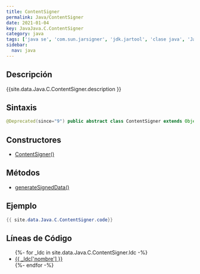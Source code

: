 ```yaml
---
title: ContentSigner
permalink: Java/ContentSigner
date: 2021-01-04
key: JavaJava.C.ContentSigner
category: java
tags: ['java se', 'com.sun.jarsigner', 'jdk.jartool', 'clase java', 'Java 1.5']
sidebar: 
  nav: java
---
```


## Descripción
{{site.data.Java.C.ContentSigner.description }}

## Sintaxis
~~~java
@Deprecated(since="9") public abstract class ContentSigner extends Object
~~~

## Constructores
* [ContentSigner()](/Java/ContentSigner/ContentSigner/)

## Métodos
* [generateSignedData()](/Java/ContentSigner/generateSignedData)

## Ejemplo
~~~java
{{ site.data.Java.C.ContentSigner.code}}
~~~

## Líneas de Código
<ul>
{%- for _ldc in site.data.Java.C.ContentSigner.ldc -%}
   <li>
       <a href="{{_ldc['url'] }}">{{ _ldc['nombre'] }}</a>
   </li>
{%- endfor -%}
</ul>
